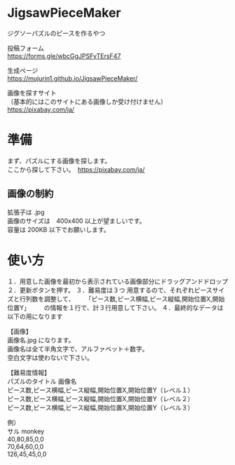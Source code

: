 # JigsawPieceMaker
ジグソーパズルのピースを作るやつ  

投稿フォーム  
https://forms.gle/wbcGgJPSFyTErsF47

生成ページ  
https://mujurin1.github.io/JigsawPieceMaker/

画像を探すサイト  
（基本的にはこのサイトにある画像しか受け付けません）  
https://pixabay.com/ja/


# 準備
まず、パズルにする画像を探します。  
ここから探して下さい。　https://pixabay.com/ja/

## 画像の制約
拡張子は .jpg  
画像のサイズは　400x400 以上が望ましいです。  
容量は 200KB 以下でお願いします。  


# 使い方
１．用意した画像を最初から表示されている画像部分にドラッグアンドドロップ  
２．更新ボタンを押す。
３．難易度は３つ 用意するので、それぞれピースサイズと行列数を調整して、
　　「ピース数,ピース横幅,ピース縦幅,開始位置X,開始位置Y」
　　の情報を１行で、計３行用意して下さい。
４．最終的なデータは以下の用になります

【画像】  
画像名.jpg  になります。  
画像名は全て半角文字で、アルファベット＋数字。  
空白文字は使わないで下さい。

【難易度情報】  
パズルのタイトル 画像名  
ピース数,ピース横幅,ピース縦幅,開始位置X,開始位置Y（レベル１）  
ピース数,ピース横幅,ピース縦幅,開始位置X,開始位置Y（レベル２）  
ピース数,ピース横幅,ピース縦幅,開始位置X,開始位置Y（レベル３）

例）  
サル monkey  
40,80,85,0,0  
70,64,60,0,0  
126,45,45,0,0

